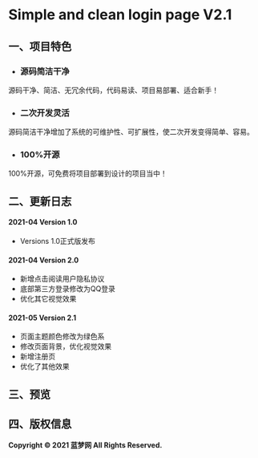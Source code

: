 # Simple and clean login page V2.1


## 一、项目特色

- ### 源码简洁干净


源码干净、简洁、无冗余代码，代码易读、项目易部署、适合新手！

- ### 二次开发灵活


源码简洁干净增加了系统的可维护性、可扩展性，使二次开发变得简单、容易。

- ### 100%开源


100%开源，可免费将项目部署到设计的项目当中！

## 二、更新日志

#### **2021-04	Version 1.0**

- Versions 1.0正式版发布

#### 2021-04	Version 2.0

- 新增点击阅读用户隐私协议
- 底部第三方登录修改为QQ登录
- 优化其它视觉效果

#### 2021-05	Version 2.1

- 页面主题颜色修改为绿色系
- 修改页面背景，优化视觉效果
- 新增注册页
- 优化了其他效果

## 三、预览



## 四、版权信息

**Copyright © 2021 蓝梦网 All Rights Reserved.**

